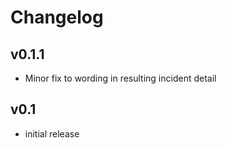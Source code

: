 # Changelog

## v0.1.1

- Minor fix to wording in resulting incident detail

## v0.1

- initial release
